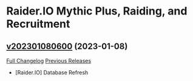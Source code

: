 # Raider.IO Mythic Plus, Raiding, and Recruitment

## [v202301080600](https://github.com/RaiderIO/raiderio-addon/tree/v202301080600) (2023-01-08)
[Full Changelog](https://github.com/RaiderIO/raiderio-addon/compare/v202301070600...v202301080600) [Previous Releases](https://github.com/RaiderIO/raiderio-addon/releases)

- [Raider.IO] Database Refresh  
